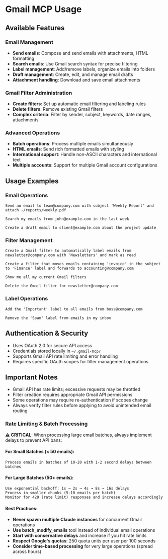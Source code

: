 # Gmail MCP Usage

## Available Features

### Email Management
- **Send emails**: Compose and send emails with attachments, HTML formatting
- **Search emails**: Use Gmail search syntax for precise filtering
- **Label management**: Add/remove labels, organize emails into folders
- **Draft management**: Create, edit, and manage email drafts
- **Attachment handling**: Download and save email attachments

### Gmail Filter Administration
- **Create filters**: Set up automatic email filtering and labeling rules
- **Delete filters**: Remove existing Gmail filters
- **Complex criteria**: Filter by sender, subject, keywords, date ranges, attachments

### Advanced Operations
- **Batch operations**: Process multiple emails simultaneously
- **HTML emails**: Send rich formatted emails with styling
- **International support**: Handle non-ASCII characters and international text
- **Multiple accounts**: Support for multiple Gmail account configurations

## Usage Examples

### Email Operations
```
Send an email to team@company.com with subject 'Weekly Report' and attach ~/reports/weekly.pdf
```

```
Search my emails from john@example.com in the last week
```

```
Create a draft email to client@example.com about the project update
```

### Filter Management
```
Create a Gmail filter to automatically label emails from newsletter@company.com with 'Newsletters' and mark as read
```

```
Create a filter that moves emails containing 'invoice' in the subject to 'Finance' label and forwards to accounting@company.com
```

```
Show me all my current Gmail filters
```

```
Delete the Gmail filter for newsletter@company.com
```

### Label Operations
```
Add the 'Important' label to all emails from boss@company.com
```

```
Remove the 'Spam' label from emails in my inbox
```

## Authentication & Security

- Uses OAuth 2.0 for secure API access
- Credentials stored locally in `~/.gmail-mcp/`
- Supports Gmail API rate limiting and error handling
- Requires specific OAuth scopes for filter management operations

## Important Notes

- Gmail API has rate limits; excessive requests may be throttled
- Filter creation requires appropriate Gmail API permissions
- Some operations may require re-authentication if scopes change
- Always verify filter rules before applying to avoid unintended email routing

### Rate Limiting & Batch Processing

**⚠️ CRITICAL**: When processing large email batches, always implement delays to prevent API bans:

#### For Small Batches (< 50 emails):
```
Process emails in batches of 10-20 with 1-2 second delays between batches
```

#### For Large Batches (50+ emails):
```
Use exponential backoff: 1s → 2s → 4s → 8s → 16s delays
Process in smaller chunks (5-10 emails per batch)
Monitor for 429 (rate limit) responses and increase delays accordingly
```

#### Best Practices:
- **Never spawn multiple Claude instances** for concurrent Gmail operations
- **Use batch_modify_emails** tool instead of individual email operations
- **Start with conservative delays** and increase if you hit rate limits
- **Respect Google's quotas**: 250 quota units per user per 100 seconds
- **Consider time-based processing** for very large operations (spread across hours)
